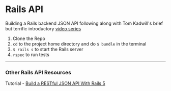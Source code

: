 # Rails API

Building a Rails backend JSON API following along with Tom Kadwill's brief but terrific introductory [video series](https://www.youtube.com/playlist?list=PLbTv9eGiI03u1-JFkFpPGsR_hMre6WX3e)

1. Clone the Repo
2. `cd` to the project home directory and do `$ bundle` in the terminal
3. `$ rails s` to start the Rails server
4. `rspec` to run tests

___

### Other Rails API Resources

Tutorial - [Build a RESTful JSON API With Rails 5](https://www.digitalocean.com/community/tutorials/build-a-restful-json-api-with-rails-5-part-one)
